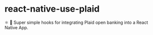 # react-native-use-plaid
⚛️ 💸 Super simple hooks for integrating Plaid open banking into a React Native App.
